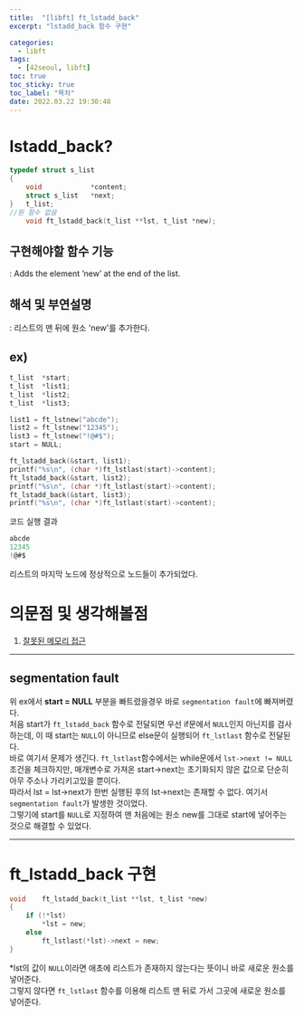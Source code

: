```yaml
---
title:  "[libft] ft_lstadd_back"
excerpt: "lstadd_back 함수 구현"

categories:
  - libft
tags:
  - [42seoul, libft]
toc: true
toc_sticky: true
toc_label: "목차"
date: 2022.03.22 19:30:48
---
```


# lstadd_back?

```c
typedef struct s_list
{
	void			*content;
	struct s_list	*next;
}	t_list;
//원 함수 없음
    void ft_lstadd_back(t_list **lst, t_list *new);
```

## 구현해야할 함수 기능    
:  Adds the element ’new’ at the end of the list.    

## 해석 및 부연설명    
:  리스트의 맨 뒤에 원소 'new'를 추가한다.    

## ex)    
```c
t_list	*start;
t_list	*list1;
t_list	*list2;
t_list	*list3;

list1 = ft_lstnew("abcde");
list2 = ft_lstnew("12345");
list3 = ft_lstnew("!@#$");
start = NULL;

ft_lstadd_back(&start, list1);
printf("%s\n", (char *)ft_lstlast(start)->content);
ft_lstadd_back(&start, list2);
printf("%s\n", (char *)ft_lstlast(start)->content);
ft_lstadd_back(&start, list3);
printf("%s\n", (char *)ft_lstlast(start)->content);
```
코드 실행 결과
```c
abcde
12345
!@#$
```
리스트의 마지막 노드에 정상적으로 노드들이 추가되었다.    

# 의문점 및 생각해볼점    
1. [잘못된 메모리 접근](#segmentation-fault)

***

## segmentation fault
위 ex에서 **start = NULL** 부분을 빠트렸을경우 바로 `segmentation fault`에 빠져버렸다.    
처음 start가 `ft_lstadd_back` 함수로 전달되면 우선 if문에서 `NULL`인지 아닌지를 검사하는데, 이 때 start는 `NULL`이 아니므로 else문이 실행되어 `ft_lstlast` 함수로 전달된다.    
바로 여기서 문제가 생긴다. `ft_lstlast`함수에서는 while문에서 `lst->next != NULL` 조건을 체크하지만, 매개변수로 가져온 start->next는 초기화되지 않은 값으로 단순히 아무 주소나 가리키고있을 뿐이다.    
따라서 lst = lst->next가 한번 실행된 후의 lst->next는 존재할 수 없다. 여기서 `segmentation fault`가 발생한 것이었다.    
그렇기에 start를 `NULL`로 지정하여 맨 처음에는 원소 new를 그대로 start에 넣어주는 것으로 해결할 수 있었다.     

***

# ft_lstadd_back 구현

```c
void	ft_lstadd_back(t_list **lst, t_list *new)
{
	if (!*lst)
		*lst = new;
	else
		ft_lstlast(*lst)->next = new;
}

```
*lst의 값이 `NULL`이라면 애초에 리스트가 존재하지 않는다는 뜻이니 바로 새로운 원소를 넣어준다.    
그렇지 않다면 `ft_lstlast` 함수를 이용해 리스트 맨 뒤로 가서 그곳에 새로운 원소를 넣어준다.    
